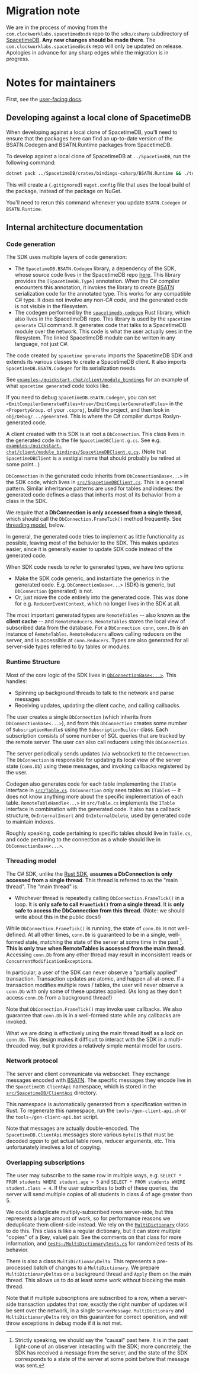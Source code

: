 # Migration note

We are in the process of moving from the `com.clockworklabs.spacetimedbsdk` repo to the `sdks/csharp` subdirectory of [SpacetimeDB](https://github.com/clockworklabs/SpacetimeDB). **Any new changes should be made there**. The `com.clockworklabs.spacetimedbsdk` repo will only be updated on release. Apologies in advance for any sharp edges while the migration is in progress.

# Notes for maintainers

First, see the [user-facing docs](https://spacetimedb.com/docs/sdks/c-sharp).

## Developing against a local clone of SpacetimeDB
When developing against a local clone of SpacetimeDB, you'll need to ensure that the packages here can find an up-to-date version of the BSATN.Codegen and BSATN.Runtime packages from SpacetimeDB.

To develop against a local clone of SpacetimeDB at `../SpacetimeDB`, run the following command:

```sh
dotnet pack ../SpacetimeDB/crates/bindings-csharp/BSATN.Runtime && ./tools~/write-nuget-config.sh ../SpacetimeDB
```

This will create a (`.gitignore`d) `nuget.config` file that uses the local build of the package, instead of the package on NuGet.

You'll need to rerun this command whenever you update `BSATN.Codegen` or `BSATN.Runtime`.

## Internal architecture documentation

### Code generation
The SDK uses multiple layers of code generation:

- The `SpacetimeDB.BSATN.Codegen` library, a dependency of the SDK, whose source code lives in the SpacetimeDB repo [here](https://github.com/clockworklabs/SpacetimeDB/tree/master/crates/bindings-csharp). This library provides the `[SpacetimeDB.Type]` annotation. When the C# compiler encounters this annotation, it invokes the library to create [BSATN](https://spacetimedb.com/docs/bsatn) serialization code for the annotated type. This works for any compatible C# type. It does not involve any non-C# code, and the generated code is not visible in the filesystem.
- The codegen performed by the [`spacetimedb-codegen`](https://github.com/clockworklabs/SpacetimeDB/blob/master/crates/codegen/src/csharp.rs) Rust library, which also lives in the SpacetimeDB repo. This library is used by the `spacetime generate` CLI command. It generates code that talks to a SpacetimeDB module over the network. This code is what the user actually sees in the filesystem. The linked SpacetimeDB module can be written in any language, not just C#.

The code created by `spacetime generate` imports the SpacetimeDB SDK and extends its various classes to create a SpacetimeDB client. It also imports `SpacetimeDB.BSATN.Codegen` for its serialization needs.

See [`examples~/quickstart-chat/client/module_bindings`](./examples~/quickstart-chat/client/module_bindings/) for an example of what `spacetime generate`d code looks like.

If you need to debug `SpacetimeDB.BSATN.Codegen`, you can set `<EmitCompilerGeneratedFiles>true</EmitCompilerGeneratedFiles>` in the `<PropertyGroup.` of your `.csproj`, build the project, and then look in `obj/Debug/.../generated`. This is where the C# compiler dumps Roslyn-generated code.

A client created with this SDK is at root a `DbConnection`. This class lives in the generated code in the file `SpacetimeDBClient.g.cs`. See e.g. [`examples~/quickstart-chat/client/module_bindings/SpacetimeDBClient.g.cs`](./examples~/quickstart-chat/client/module_bindings/SpacetimeDBClient.g.cs).
(Note that `SpacetimeDBClient` is a vestigial name that should probably be retired at some point...)

`DbConnection` in the generated code inherits from `DbConnectionBase<...>` in the SDK code, which lives in [`src/SpacetimeDBClient.cs`](./src/SpacetimeDBClient.cs). This is a general pattern. Similar inheritance patterns are used for tables and indexes: the generated code defines a class that inherits most of its behavior from a class in the SDK.

We require that **a DbConnection is only accessed from a single thread**, which should call the `DbConnection.FrameTick()` method frequently. See [threading model](#threading-model), below.

In general, the generated code tries to implement as little functionality as possible, leaving most of the behavior to the SDK. This makes updates easier, since it is generally easier to update SDK code instead of the generated code.

When SDK code needs to refer to generated types, we have two options:
- Make the SDK code generic, and instantiate the generics in the generated code. E.g. `DbConnectionBase<...>` (SDK) is generic, but `DbConnection` (generated) is not.
- Or, just move the code entirely into the generated code. This was done for e.g. `ReducerEventContext`, which no longer lives in the SDK at all.

The most important generated types are `RemoteTables` -- also known as the **client cache** -- and `RemoteReducers`. `RemoteTables` stores the local view of subscribed data from the database. For a `DbConnection conn`, `conn.Db` is an instance of `RemoteTables`. `RemoteReducers` allows calling reducers on the server, and is accessible at `conn.Reducers`. Types are also generated for all server-side types referred to by tables or modules.

### Runtime Structure

Most of the core logic of the SDK lives in [`DbConnectionBase<...>`](./src/SpacetimeDBClient.cs). This handles:
- Spinning up background threads to talk to the network and parse messages
- Receiving updates, updating the client cache, and calling callbacks.

The user creates a single `DbConnection` (which inherits from `DbConnectionBase<...>`), and from this `DbConnection` creates some number of `SubscriptionHandle`s using the `SubscriptionBuilder` class. Each subscription consists of some number of SQL queries that are tracked by the remote server. The user can also call reducers using this `DbConnection`.

The server periodically sends updates (via websocket) to the `DbConnection`. The `DbConnection` is responsible for updating its local view of the server state (`conn.Db`) using these messages, and invoking callbacks registered by the user.

Codegen also generates code for each table implementing the `ITable` interface in [`src/Table.cs`](./src/Table.cs). `DbConnection` only sees tables as `ITable`s -- it does not know anything more about the specific implementation of each table. `RemoteTableHandle<...>` in `src/Table.cs` implements the `ITable` interface in combination with the generated code. It also has a callback structure, `OnInternalInsert` and `OnInternalDelete`, used by generated code to maintain indexes.

Roughly speaking, code pertaining to specific tables should live in `Table.cs`, and code pertaining to the connection as a whole should live in `DbConnectionBase<...>`.

### Threading model

The C# SDK, unlike the [Rust SDK](https://github.com/clockworklabs/SpacetimeDB/tree/master/crates/sdk), **assumes a DbConnection is only accessed from a single thread**. This thread is referred to as the "main thread". The "main thread" is:
- Whichever thread is repeatedly calling `DbConnection.FrameTick()` in a loop.
It is **only safe to call `FrameTick()` from a single thread**. It is **only safe to access the DbConnection from this thread**. 
(Note: we should write about this in the public docs!)

While `DbConnection.FrameTick()` is running, the state of `conn.Db` is not well-defined. At all other times, `conn.Db` is guaranteed to be in a single, well-formed state, matching the state of the server at some time in the past [^1]. **This is only true when RemoteTables is accessed from the main thread**. Accessing `conn.Db` from any other thread may result in inconsistent reads or `ConcurrentModificationException`s.

In particular, a user of the SDK can never observe a "partially applied" transaction. Transaction updates are atomic, and happen all-at-once. If a transaction modifies multiple rows / tables, the user will never observe a `conn.Db` with only some of these updates applied. (As long as they don't access `conn.Db` from a background thread!)

Note that `DbConnection.FrameTick()` may invoke user callbacks. We also guarantee that `conn.Db` is in a well-formed state while any callbacks are invoked.

What we are doing is effectively using the main thread itself as a lock on `conn.Db`. This design makes it difficult to interact with the SDK in a multi-threaded way, but it provides a relatively simple mental model for users.

[^1]: Strictly speaking, we should say the "causal" past here. It is in the past light-cone of an observer interacting with the SDK; more concretely, the SDK has received a message from the server, and the state of the SDK corresponds to a state of the server at some point before that message was sent.[^2]

[^2]: Of course, defining things this way only makes sense if the server *has* a single, well-defined state. At time of writing, this is the case, since transactions on the server are totally ordered. But this may change in the future.

### Network protocol

The server and client communicate via websocket. They exchange messages encoded with [BSATN](https://spacetimedb.com/docs/bsatn). The specific messages they encode live in the `SpacetimeDB.ClientApi` namespace, which is stored in the [`src/SpacetimeDB/ClientApi`](./src/SpacetimeDB/ClientApi/) directory.

This namespace is automatically generated from a specification written in Rust. To regenerate this namespace, run the `tools~/gen-client-api.sh` or the
`tools~/gen-client-api.bat` script.

Note that messages are actually double-encoded. The `SpacetimeDB.ClientApi` messages store various `byte[]`s that must be decoded *again* to get actual table rows, reducer arguments, etc. This unfortunately involves a lot of copying.

### Overlapping subscriptions

The user may subscribe to the same row in multiple ways, e.g. `SELECT * FROM students WHERE student.age > 5` and `SELECT * FROM students WHERE student.class = 4`. If the user subscribes to both of these queries, the server will send multiple copies of all students in class 4 of age greater than 5.

We could deduplicate multiply-subscribed rows server-side, but this represents a large amount of work, so for performance reasons we deduplicate them client-side instead. We rely on the [`MultiDictionary`](src/MultiDictionary.cs) class to do this. This class is like a regular dictionary, but it can store multiple "copies" of a (key, value) pair. See the comments on that class for more information, and [`tests~/MultiDictionaryTests.cs`](./tests~/MultiDictionaryTests.cs) for randomized tests of its behavior.

There is also a class `MultiDictionaryDelta`. This represents a pre-processed batch of changes to a `MultiDictionary`. We prepare `MultiDictionaryDelta`s on a background thread and `Apply` them on the main thread. This allows us to do at least some work without blocking the main thread.

Note that if multiple subscriptions are subscribed to a row, when a server-side transaction updates that row, exactly the right number of updates will be sent over the network, in a single `ServerMessage`. `MultiDictionary` and `MultiDictionaryDelta` rely on this guarantee for correct operation, and will throw exceptions in debug mode if it is not met.

